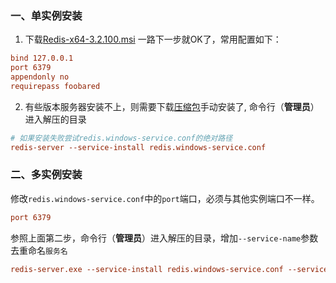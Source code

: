 ### 一、单实例安装
1. 下载[Redis-x64-3.2.100.msi](https://github.com/MicrosoftArchive/redis/releases/download/win-3.2.100/Redis-x64-3.2.100.msi)
一路下一步就OK了，常用配置如下：
```ini
bind 127.0.0.1
port 6379
appendonly no
requirepass foobared
```
2. 有些版本服务器安装不上，则需要下载[压缩包](https://github.com/MicrosoftArchive/redis/releases/download/win-3.2.100/Redis-x64-3.2.100.zip)手动安装了,
命令行（**管理员**）进入解压的目录
```ini
# 如果安装失败尝试redis.windows-service.conf的绝对路径
redis-server --service-install redis.windows-service.conf
```
### 二、多实例安装
修改`redis.windows-service.conf`中的`port`端口，必须与其他实例端口不一样。
```ini
port 6379
```
参照上面第二步，命令行（**管理员**）进入解压的目录，增加`--service-name`参数去重命名`服务名`
```ini
redis-server.exe --service-install redis.windows-service.conf --service-name redis1
```